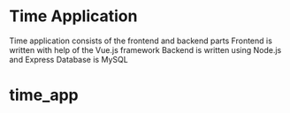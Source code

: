 # Time Application

Time application consists of the frontend and backend parts
Frontend is written with help of the Vue.js framework
Backend is written using Node.js and Express
Database is MySQL
# time_app
